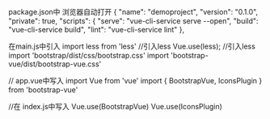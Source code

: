 
 package.json中  浏览器自动打开
{
  "name": "demoproject",
  "version": "0.1.0",
  "private": true,
  "scripts": {
    "serve": "vue-cli-service serve  --open",
    "build": "vue-cli-service build",
    "lint": "vue-cli-service lint"
  },


在main.js中引入
  import less from 'less' //引入less
  Vue.use(less); //引入less
  import 'bootstrap/dist/css/bootstrap.css'
import 'bootstrap-vue/dist/bootstrap-vue.css'
  
// app.vue中写入
import Vue from 'vue'
import { BootstrapVue, IconsPlugin } from 'bootstrap-vue'

//在 index.js中写入
Vue.use(BootstrapVue)
Vue.use(IconsPlugin)